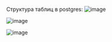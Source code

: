 

Структура таблиц в postgres:
![image](https://github.com/user-attachments/assets/0e1ab780-514c-4642-a3f1-d711a0aaf08a)

![image](https://github.com/user-attachments/assets/a4860738-fc1f-4c43-a0e1-471592a30d24)

![image](https://github.com/user-attachments/assets/0df21f30-ff5b-4ee8-9c42-a6eb1f61f7c6)

